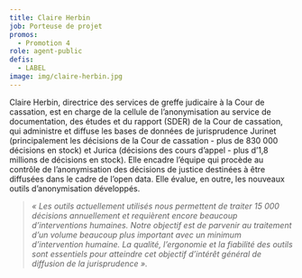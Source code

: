 ```yaml
---
title: Claire Herbin
job: Porteuse de projet
promos:
  - Promotion 4
role: agent-public
defis:
  - LABEL
image: img/claire-herbin.jpg
---
```

Claire Herbin, directrice des services de greffe judicaire à la Cour de cassation, est en charge de la cellule de l’anonymisation au service de documentation, des études et du rapport (SDER) de la Cour de cassation, qui administre et diffuse les bases de données de jurisprudence Jurinet (principalement les décisions de la Cour de cassation - plus de 830 000 décisions en stock) et Jurica (décisions des cours d’appel - plus d’1,8 millions de décisions en stock). Elle encadre l’équipe qui procède au contrôle de l’anonymisation des décisions de justice destinées à être diffusées dans le cadre de l’open data. Elle évalue, en outre, les nouveaux outils d’anonymisation développés.

> *« Les outils actuellement utilisés nous permettent de traiter 15 000 décisions annuellement et requièrent encore beaucoup d’interventions humaines. Notre objectif est de parvenir au traitement d’un volume beaucoup plus important avec un minimum d’intervention humaine. La qualité, l’ergonomie et la fiabilité des outils sont essentiels pour atteindre cet objectif d’intérêt général de diffusion de la jurisprudence ».*
